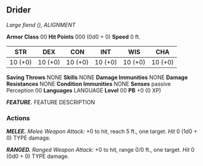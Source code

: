 

## Drider
*Large fiend (), ALIGNMENT*

**Armor Class** 00
**Hit Points** 000 (0d0 + 0)
**Speed** 0 ft.

|   STR   |   DEX   |   CON   |   INT   |   WIS   |   CHA   |
|:-------:|:-------:|:-------:|:-------:|:-------:|:-------:|
| 10 (+0) | 10 (+0) | 10 (+0) | 10 (+0) | 10 (+0) | 10 (+0) |

**Saving Throws** NONE
**Skills** NONE
**Damage Immunities** NONE
**Damage Resistances** NONE
**Condition Immunities** NONE
**Senses** passive Perception 00
**Languages** LANGUAGE
**Level** 00 **PB** +0 (0 XP)
 
***FEATURE.*** FEATURE DESCRIPTION

### Actions
***MELEE.*** *Melee Weapon Attack:* +0 to hit, reach 5 ft., one target. *Hit* 0 (1d0 + 0) TYPE damage. 

***RANGED.*** *Ranged Weapon Attack:* +0 to hit, range 0/0 ft., one target. *Hit* 0 (0d0 + 0) TYPE damage. 